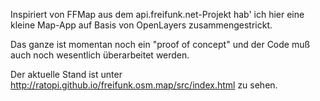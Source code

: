 Inspiriert von FFMap aus dem api.freifunk.net-Projekt hab' ich hier eine kleine Map-App auf Basis von
OpenLayers zusammengestrickt.

Das ganze ist momentan noch ein "proof of concept" und der Code muß auch noch wesentlich überarbeitet werden.

Der aktuelle Stand ist unter http://ratopi.github.io/freifunk.osm.map/src/index.html zu sehen.
